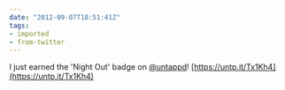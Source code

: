 ```yaml
---
date: "2012-09-07T18:51:41Z"
tags:
- imported
- from-twitter
---
```

I just earned the 'Night Out' badge on [@untappd](/twitter/#/untappd)! [https://untp.it/Tx1Kh4](https://untp.it/Tx1Kh4)
